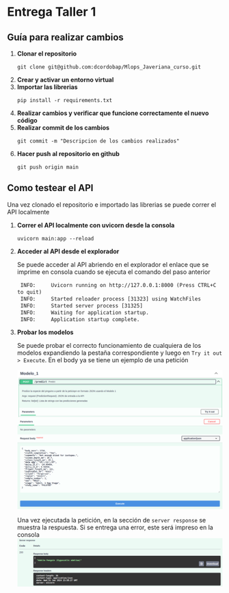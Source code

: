 # Entrega Taller 1

## Guía para realizar cambios

1. **Clonar el repositorio**
   ```console
   git clone git@github.com:dcordobap/Mlops_Javeriana_curso.git
   ```
2. **Crear y activar un entorno virtual**
3. **Importar las librerias**
   ```console
   pip install -r requirements.txt
   ```
4. **Realizar cambios y verificar que funcione correctamente el nuevo código**
5. **Realizar commit de los cambios**
   ```console
   git commit -m "Descripcion de los cambios realizados"
   ```
6. **Hacer push al repositorio en github**
   ```console
   git push origin main
   ```

## Como testear el API

Una vez clonado el repositorio e importado las librerias se puede correr el API localmente

1. **Correr el API localmente con uvicorn desde la consola**
   ```console
   uvicorn main:app --reload
   ```
2. **Acceder al API desde el explorador**

   Se puede acceder al API abriendo en el explorador el enlace que se imprime en consola cuando se ejecuta el comando del paso anterior

   ```console
    INFO:     Uvicorn running on http://127.0.0.1:8000 (Press CTRL+C to quit)
    INFO:     Started reloader process [31323] using WatchFiles
    INFO:     Started server process [31325]
    INFO:     Waiting for application startup.
    INFO:     Application startup complete.
   ```

3. **Probar los modelos**

   Se puede probar el correcto funcionamiento de cualquiera de los modelos expandiendo la pestaña correspondiente y luego en `Try it out > Execute`. En el body ya se tiene un ejemplo de una petición

   ![Try_it_out](/images/try.png)
   ![Execute](/images/ex.png)

   Una vez ejecutada la petición, en la sección de `server response` se muestra la respuesta. Si se entrega una error, este será impreso en la consola
   ![response](/images/res.png)
